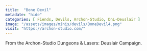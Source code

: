 ```yaml
---
title:  "Bone Devil"
metadate: "hide"
categories: [ Fiends, Devils, Archon-Studio, DnL-Deuslair ]
image: "/assets/images/minis/devils/BoneDevil4.png"
visit: "https://archon-studio.com/"
---
```

From the Archon-Studio Dungeons & Lasers: Deuslair Campaign.